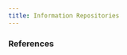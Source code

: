 ```yaml
---
title: Information Repositories
---
```


### References 
[^sans20210304]: [https://www.youtube.com/watch?v=zqz7ypxBLPw](https://www.youtube.com/watch?v=zqz7ypxBLPw)
[^mitre1]: [https://github.com/center-for-threat-informed-defense/public-resources/blob/master/solorigate/README.md](https://github.com/center-for-threat-informed-defense/public-resources/blob/master/solorigate/README.md)
